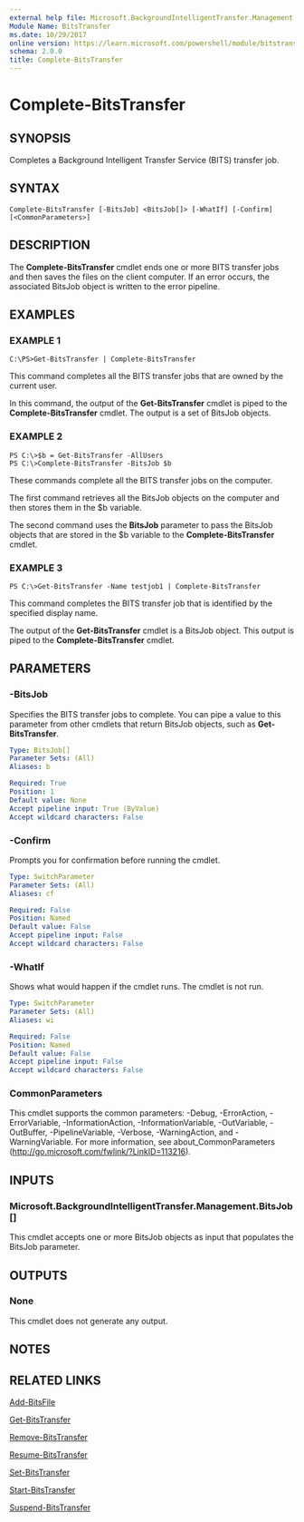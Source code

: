 ```yaml
---
external help file: Microsoft.BackgroundIntelligentTransfer.Management.dll-Help.xml
Module Name: BitsTransfer
ms.date: 10/29/2017
online version: https://learn.microsoft.com/powershell/module/bitstransfer/complete-bitstransfer?view=windowsserver2012r2-ps&wt.mc_id=ps-gethelp
schema: 2.0.0
title: Complete-BitsTransfer
---
```


# Complete-BitsTransfer

## SYNOPSIS
Completes a Background Intelligent Transfer Service (BITS) transfer job.

## SYNTAX

```
Complete-BitsTransfer [-BitsJob] <BitsJob[]> [-WhatIf] [-Confirm] [<CommonParameters>]
```

## DESCRIPTION
The **Complete-BitsTransfer** cmdlet ends one or more BITS transfer jobs and then saves the files on the client computer.
If an error occurs, the associated BitsJob object is written to the error pipeline.

## EXAMPLES

### EXAMPLE 1
```
C:\PS>Get-BitsTransfer | Complete-BitsTransfer
```

This command completes all the BITS transfer jobs that are owned by the current user.

In this command, the output of the **Get-BitsTransfer** cmdlet is piped to the **Complete-BitsTransfer** cmdlet.
The output is a set of BitsJob objects.

### EXAMPLE 2
```
PS C:\>$b = Get-BitsTransfer -AllUsers
PS C:\>Complete-BitsTransfer -BitsJob $b
```

These commands complete all the BITS transfer jobs on the computer.

The first command retrieves all the BitsJob objects on the computer and then stores them in the $b variable.

The second command uses the **BitsJob** parameter to pass the BitsJob objects that are stored in the $b variable to the **Complete-BitsTransfer** cmdlet.

### EXAMPLE 3
```
PS C:\>Get-BitsTransfer -Name testjob1 | Complete-BitsTransfer
```

This command completes the BITS transfer job that is identified by the specified display name.

The output of the **Get-BitsTransfer** cmdlet is a BitsJob object.
This output is piped to the **Complete-BitsTransfer** cmdlet.

## PARAMETERS

### -BitsJob
Specifies the BITS transfer jobs to complete.
You can pipe a value to this parameter from other cmdlets that return BitsJob objects, such as **Get-BitsTransfer**.

```yaml
Type: BitsJob[]
Parameter Sets: (All)
Aliases: b

Required: True
Position: 1
Default value: None
Accept pipeline input: True (ByValue)
Accept wildcard characters: False
```

### -Confirm
Prompts you for confirmation before running the cmdlet.

```yaml
Type: SwitchParameter
Parameter Sets: (All)
Aliases: cf

Required: False
Position: Named
Default value: False
Accept pipeline input: False
Accept wildcard characters: False
```

### -WhatIf
Shows what would happen if the cmdlet runs.
The cmdlet is not run.

```yaml
Type: SwitchParameter
Parameter Sets: (All)
Aliases: wi

Required: False
Position: Named
Default value: False
Accept pipeline input: False
Accept wildcard characters: False
```

### CommonParameters
This cmdlet supports the common parameters: -Debug, -ErrorAction, -ErrorVariable, -InformationAction, -InformationVariable, -OutVariable, -OutBuffer, -PipelineVariable, -Verbose, -WarningAction, and -WarningVariable. For more information, see about_CommonParameters (http://go.microsoft.com/fwlink/?LinkID=113216).

## INPUTS

### Microsoft.BackgroundIntelligentTransfer.Management.BitsJob[]
This cmdlet accepts one or more BitsJob objects as input that populates the BitsJob parameter.

## OUTPUTS

### None
This cmdlet does not generate any output.

## NOTES

## RELATED LINKS

[Add-BitsFile](./Add-BitsFile.md)

[Get-BitsTransfer](./Get-BitsTransfer.md)

[Remove-BitsTransfer](./Remove-BitsTransfer.md)

[Resume-BitsTransfer](./Resume-BitsTransfer.md)

[Set-BitsTransfer](./Set-BitsTransfer.md)

[Start-BitsTransfer](./Start-BitsTransfer.md)

[Suspend-BitsTransfer](./Suspend-BitsTransfer.md)

